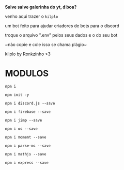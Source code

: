 ﻿**Salve salve galerinha do yt, d boa?**
 
 
venho aqui trazer o `kilplo`

um bot feito para ajudar criadores de bots para o discord 



troque o arquivo ".env" pelos seus dados e o do seu bot



  
~não copie e cole isso se chama plágio~

  
  
kilplo by Ronkzinho <3

MODULOS
=======
`npm i`

`npm init -y`

`npm i discord.js --save`

`npm i firebase --save`

`npm i jimp --save`

`npm i os --save`

`npm i moment --save`

`npm i parse-ms --save`

`npm i mathjs --save`

`npm i express --save`
